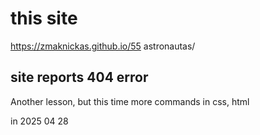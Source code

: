 # this site

https://zmaknickas.github.io/55 astronautas/

## site reports 404 error

Another lesson, but this time more commands
in css, html

in 2025 04 28